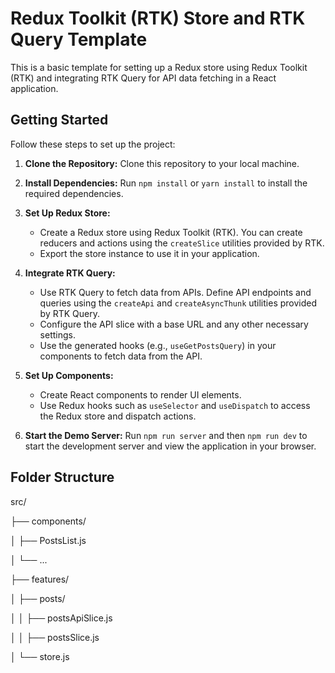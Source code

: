 # Redux Toolkit (RTK) Store and RTK Query Template

This is a basic template for setting up a Redux store using Redux Toolkit (RTK) and integrating RTK Query for API data fetching in a React application.

## Getting Started

Follow these steps to set up the project:

1. **Clone the Repository:** Clone this repository to your local machine.

2. **Install Dependencies:** Run `npm install` or `yarn install` to install the required dependencies.

3. **Set Up Redux Store:**
   - Create a Redux store using Redux Toolkit (RTK). You can create reducers and actions using the `createSlice` utilities provided by RTK.
   - Export the store instance to use it in your application.

4. **Integrate RTK Query:**
   - Use RTK Query to fetch data from APIs. Define API endpoints and queries using the `createApi` and `createAsyncThunk` utilities provided by RTK Query.
   - Configure the API slice with a base URL and any other necessary settings.
   - Use the generated hooks (e.g., `useGetPostsQuery`) in your components to fetch data from the API.

5. **Set Up Components:**
   - Create React components to render UI elements.
   - Use Redux hooks such as `useSelector` and `useDispatch` to access the Redux store and dispatch actions.

6. **Start the Demo Server:** Run `npm run server` and then `npm run dev` to start the development server and view the application in your browser.

## Folder Structure

src/

├── components/

│   ├── PostsList.js

│   └── ...

├── features/

│   ├── posts/

│   │   ├── postsApiSlice.js

│   │   ├── postsSlice.js

│   └── store.js



